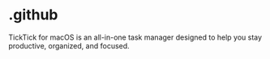 # .github
TickTick for macOS is an all-in-one task manager designed to help you stay productive, organized, and focused.
